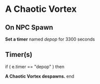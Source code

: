 # A Chaotic Vortex


## On NPC Spawn

**Set a timer** named *depop* for 3300 seconds


## Timer(s)

if ( e.timer == "depop" ) then


**A Chaotic Vortex despawns.**
end
